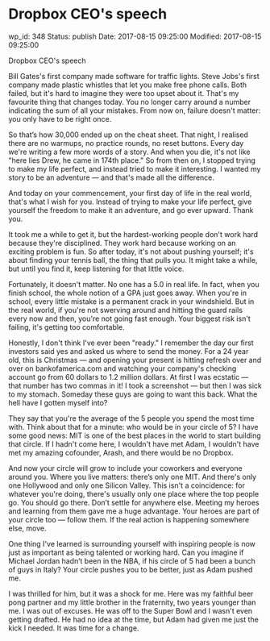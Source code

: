 # Dropbox CEO's speech


wp_id: 348
Status: publish
Date: 2017-08-15 09:25:00
Modified: 2017-08-15 09:25:00


Dropbox CEO's speech

Bill Gates's first company made software for traffic lights. Steve Jobs's first company made plastic whistles that let you make free phone calls. Both failed, but it's hard to imagine they were too upset about it. That's my favourite thing that changes today. You no longer carry around a number indicating the sum of all your mistakes. From now on, failure doesn't matter: you only have to be right once.

So that’s how 30,000 ended up on the cheat sheet. That night, I realised there are no warmups, no practice rounds, no reset buttons. Every day we're writing a few more words of a story. And when you die, it's not like "here lies Drew, he came in 174th place." So from then on, I stopped trying to make my life perfect, and instead tried to make it interesting. I wanted my story to be an adventure — and that's made all the difference.

And today on your commencement, your first day of life in the real world, that's what I wish for you. Instead of trying to make your life perfect, give yourself the freedom to make it an adventure, and go ever upward. Thank you.

It took me a while to get it, but the hardest-working people don't work hard because they're disciplined. They work hard because working on an exciting problem is fun. So after today, it's not about pushing yourself; it's about finding your tennis ball, the thing that pulls you. It might take a while, but until you find it, keep listening for that little voice.

Fortunately, it doesn't matter. No one has a 5.0 in real life. In fact, when you finish school, the whole notion of a GPA just goes away. When you're in school, every little mistake is a permanent crack in your windshield. But in the real world, if you're not swerving around and hitting the guard rails every now and then, you're not going fast enough. Your biggest risk isn't failing, it's getting too comfortable.

Honestly, I don't think I've ever been "ready." I remember the day our first investors said yes and asked us where to send the money. For a 24 year old, this is Christmas — and opening your present is hitting refresh over and over on bankofamerica.com and watching your company's checking account go from 60 dollars to 1.2 million dollars. At first I was ecstatic — that number has two commas in it! I took a screenshot — but then I was sick to my stomach. Someday these guys are going to want this back. What the hell have I gotten myself into?

They say that you're the average of the 5 people you spend the most time with. Think about that for a minute: who would be in your circle of 5? I have some good news: MIT is one of the best places in the world to start building that circle. If I hadn't come here, I wouldn't have met Adam, I wouldn't have met my amazing cofounder, Arash, and there would be no Dropbox.

And now your circle will grow to include your coworkers and everyone around you. Where you live matters: there’s only one MIT. And there's only one Hollywood and only one Silicon Valley. This isn't a coincidence: for whatever you're doing, there's usually only one place where the top people go. You should go there. Don’t settle for anywhere else. Meeting my heroes and learning from them gave me a huge advantage. Your heroes are part of your circle too — follow them. If the real action is happening somewhere else, move.

One thing I've learned is surrounding yourself with inspiring people is now just as important as being talented or working hard. Can you imagine if Michael Jordan hadn’t been in the NBA, if his circle of 5 had been a bunch of guys in Italy? Your circle pushes you to be better, just as Adam pushed me.

I was thrilled for him, but it was a shock for me. Here was my faithful beer pong partner and my little brother in the fraternity, two years younger than me. I was out of excuses. He was off to the Super Bowl and I wasn't even getting drafted. He had no idea at the time, but Adam had given me just the kick I needed. It was time for a change.